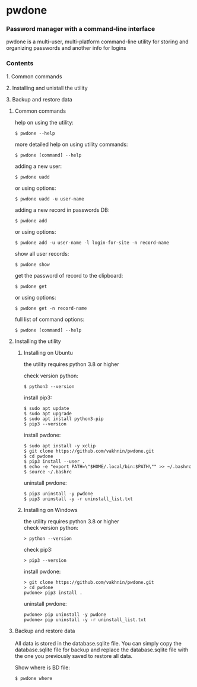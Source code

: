 # pwdone

### Password manager with a command-line interface

pwdone is a multi-user, multi-platform command-line utility for storing and organizing passwords and another info for
logins

### Contents
1\. Common commands

2\. Installing and unistall the utility

3\. Backup and restore data
1. Common commands
   
   help on using the utility:
   ```
   $ pwdone --help
   ```
   
   more detailed help on using utility commands:
   ```
   $ pwdone [command] --help
   ```  

   adding a new user:
   ```
   $ pwdone uadd
   ```
   or using options:
   ```
   $ pwdone uadd -u user-name
   ```      

   adding a new record in passwords DB:
   ```
   $ pwdone add
   ```
   or using options:
   ```
   $ pwdone add -u user-name -l login-for-site -n record-name
   ```  

   show all user records:
   ```
   $ pwdone show
   ```  

   get the password of record to the clipboard:
   ```
   $ pwdone get
   ```
   or using options:
   ```
   $ pwdone get -n record-name
   ```  

   full list of command options:
   ```
   $ pwdone [command] --help
   ```

2. Installing the utility
    1. Installing on Ubuntu
       
       the utility requires python 3.8 or higher

       check version python:
       ```
       $ python3 --version
       ```
       install pip3:       
       ```
       $ sudo apt update
       $ sudo apt upgrade
       $ sudo apt install python3-pip
       $ pip3 --version
       ``` 
       install pwdone:       
       ```
       $ sudo apt install -y xclip
       $ git clone https://github.com/vakhnin/pwdone.git
       $ cd pwdone
       $ pip3 install --user .
       $ echo -e "export PATH=\"$HOME/.local/bin:$PATH\"" >> ~/.bashrc
       $ source ~/.bashrc
       ``` 
       uninstall pwdone:       
       ```
       $ pip3 uninstall -y pwdone
       $ pip3 uninstall -y -r uninstall_list.txt
       ```              

    2. Installing on Windows  
       
        the utility requires python 3.8 or higher<br> 
        check version python:
        ```
        > python --version
        ```      
        check pip3:
        ```
        > pip3 --version
        ```     
         install pwdone:
         ```
         > git clone https://github.com/vakhnin/pwdone.git
         > cd pwdone
         pwdone> pip3 install .
         ```  
         uninstall pwdone:        
         ```
         pwdone> pip uninstall -y pwdone
         pwdone> pip uninstall -y -r uninstall_list.txt
         ```
       
3. Backup and restore data
   <br>
   <br>
   All data is stored in the database.sqlite file. 
   You can simply copy the database.sqlite file for 
   backup and replace the database.sqlite file with 
   the one you previously saved to restore all data.
   
   Show where is BD file:
   ```
   $ pwdone where
   ```   